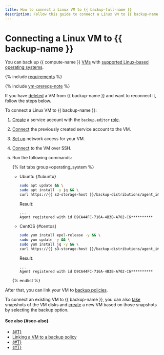 ```yaml
---
title: How to connect a Linux VM to {{ backup-full-name }}
description: Follow this guide to connect a Linux VM to {{ backup-name }}.
---
```


# Connecting a Linux VM to {{ backup-name }}

You can back up {{ compute-name }} [VMs](../../compute/concepts/vm.md) with [supported Linux-based operating systems](../concepts/vm-connection.md#linux).

{% include [requirements](../../_includes/backup/requirements.md) %}

{% include [vm-prereqs-note](../../_includes/backup/vm-prereqs-note.md) %}

If you have [deleted](delete-vm.md) a VM from {{ backup-name }} and want to reconnect it, follow the steps below.

To connect a Linux VM to {{ backup-name }}:

1. [Create](../../iam/operations/sa/create.md) a service account with the `backup.editor` [role](../security/index.md#backup-editor).
1. [Connect](../../compute/operations/vm-control/vm-connect-sa.md) the previously created service account to the VM.
1. [Set up](../concepts/vm-connection.md#vm-network-access) network access for your VM.
1. [Connect](../../compute/operations/vm-connect/ssh.md#vm-connect) to the VM over SSH.
1. Run the following commands:

    {% list tabs group=operating_system %}

    - Ubuntu {#ubuntu}

      ```bash
      sudo apt update && \
      sudo apt install -y jq && \
      curl https://{{ s3-storage-host }}/backup-distributions/agent_installer.sh | sudo bash
      ```

      Result:

      ```text
      ...
      Agent registered with id D9CA44FC-716A-4B3B-A702-C6**********
      ```

    - CentOS {#centos}

      ```bash
      sudo yum install epel-release -y && \
      sudo yum update -y && \
      sudo yum install jq -y && \
      curl https://{{ s3-storage-host }}/backup-distributions/agent_installer.sh | sudo bash
      ```

      Result:

      ```text
      ...
      Agent registered with id D9CA44FC-716A-4B3B-A702-C6**********
      ```

    {% endlist %}

After that, you can link your VM to [backup policies](../concepts/policy.md).

To connect an existing VM to {{ backup-name }}, you can also [take](../../compute/operations/disk-control/create-snapshot.md) snapshots of the VM disks and [create](../../compute/operations/vm-create/create-from-snapshots.md) a new VM based on those snapshots by selecting the backup option.

#### See also {#see-also}

* [{#T}](create-vm.md)
* [Linking a VM to a backup policy](./policy-vm/update.md#update-vm-list)
* [{#T}](./policy-vm/create.md)
* [{#T}](./backup-vm/recover.md)
